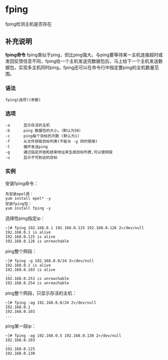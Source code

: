 fping
===

fping检测主机是否存在

## 补充说明

**fping命令** fping类似于ping，但比ping强大。与ping要等待某一主机连接超时或发回反馈信息不同，fping给一个主机发送完数据包后，马上给下一个主机发送数据包，实现多主机同时ping，fping还可以在命令行中指定要ping的主机数量范围。

### 语法

```shell
fping(选项)(参数)
```

### 选项

```
-a      显示存活的主机
-b      ping 数据包的大小。（默认为56）
-c      ping每个目标的次数 (默认为1)
-f      从文件获取目标列表(不能与 -g 同时使用)
-l      循环发送ping
-g      通过指定开始和结束地址来生成目标列表,可以使网段
-u      显示不可到达的目标
```

### 实例

安装fping命令：

```
先安装epel源：
yum install epel* -y
安装fping包：
yum install fping -y
```


选择性ping指定ip：
```
~]# fping 192.168.0.1 192.168.0.125 192.168.0.126 2>/dev/null
192.168.0.1 is alive
192.168.0.125 is alive
192.168.0.126 is unreachable
```
ping整个网段：

```
~]# fping -g 192.168.0.0/24 2>/dev/null
192.168.0.1 is alive
192.168.0.103 is alive
...
192.168.0.253 is unreachable
192.168.0.254 is unreachable
```
ping整个网段，只显示存活的主机：
```
~]# fping -ag 192.168.0.0/24 2>/dev/null
192.168.0.1
192.168.0.103
...
```
ping某一段ip：

```
~]# fping -ag 192.168.0.5 192.168.0.130 2>/dev/null
192.168.0.103
...
192.168.0.125
192.168.0.130
```

<!-- Linux命令行搜索引擎：https://jaywcjlove.github.io/linux-command/ -->

